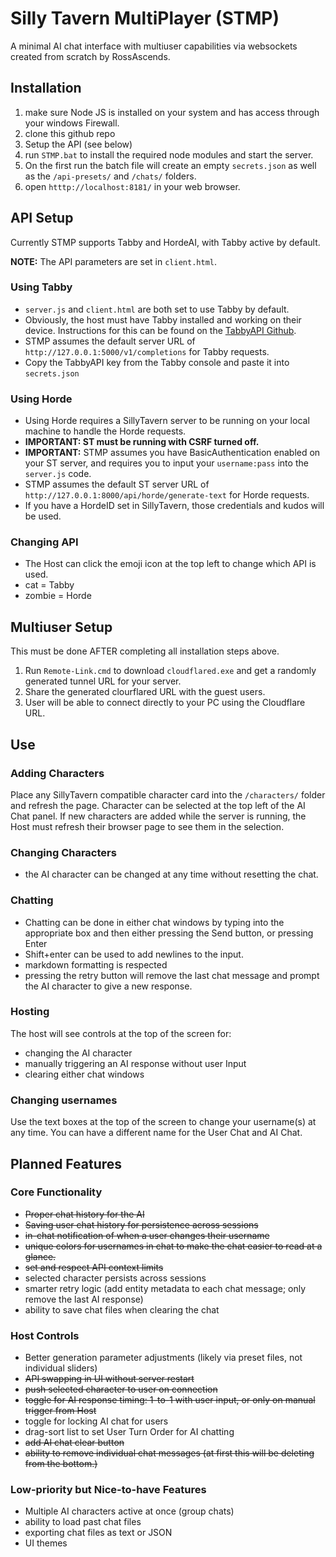 # Silly Tavern MultiPlayer (STMP)

A minimal AI chat interface with multiuser capabilities via websockets created from scratch by RossAscends.

## Installation

1. make sure Node JS is installed on your system and has access through your windows Firewall.
2. clone this github repo
3. Setup the API (see below)
4. run `STMP.bat` to install the required node modules and start the server.
5. On the first run the batch file will create an empty `secrets.json` as well as the `/api-presets/` and `/chats/` folders.
6. open `htttp://localhost:8181/` in your web browser.

## API Setup

Currently STMP supports Tabby and HordeAI, with Tabby active by default.

**NOTE:** The API parameters are set in `client.html`.

### Using Tabby

- `server.js` and `client.html` are both set to use Tabby by default.
- Obviously, the host must have Tabby installed and working on their device. Instructions for this can be found on the [TabbyAPI Github](https://github.com/theroyallab/tabbyAPI).
- STMP assumes the default server URL of `http://127.0.0.1:5000/v1/completions` for Tabby requests.
- Copy the TabbyAPI key from the Tabby console and paste it into `secrets.json`

### Using Horde

- Using Horde requires a SillyTavern server to be running on your local machine to handle the Horde requests.
- **IMPORTANT: ST must be running with CSRF turned off.**
- **IMPORTANT:** STMP assumes you have BasicAuthentication enabled on your ST server, and requires you to input your `username:pass` into the `server.js` code.
- STMP assumes the default ST server URL of `http://127.0.0.1:8000/api/horde/generate-text` for Horde requests.
- If you have a HordeID set in SillyTavern, those credentials and kudos will be used.

### Changing API

- The Host can click the emoji icon at the top left to change which API is used.
- cat = Tabby
- zombie = Horde

## Multiuser Setup

This must be done AFTER completing all installation steps above.

1. Run `Remote-Link.cmd` to download `cloudflared.exe` and get a randomly generated tunnel URL for your server.
2. Share the generated clourflared URL with the guest users.
3. User will be able to connect directly to your PC using the Cloudflare URL.

## Use

### Adding Characters

Place any SillyTavern compatible character card into the `/characters/` folder and refresh the page.
Character can be selected at the top left of the AI Chat panel.
If new characters are added while the server is running, the Host must refresh their browser page to see them in the selection.

### Changing Characters

- the AI character can be changed at any time without resetting the chat.

### Chatting

- Chatting can be done in either chat windows by typing into the appropriate box and then either pressing the Send button, or pressing Enter
- Shift+enter can be used to add newlines to the input.
- markdown formatting is respected
- pressing the retry button will remove the last chat message and prompt the AI character to give a new response.

### Hosting

The host will see controls at the top of the screen for:

- changing the AI character
- manually triggering an AI response without user Input
- clearing either chat windows

### Changing usernames

Use the text boxes at the top of the screen to change your username(s) at any time.
You can have a different name for the User Chat and AI Chat.

## Planned Features

### Core Functionality

- ~~Proper chat history for the AI~~
- ~~Saving user chat history for persistence across sessions~~
- ~~in-chat notification of when a user changes their username~~
- ~~unique colors for usernames in chat to make the chat easier to read at a glance.~~
- ~~set and respect API context limits~~
- selected character persists across sessions
- smarter retry logic (add entity metadata to each chat message; only remove the last AI response)
- ability to save chat files when clearing the chat

### Host Controls

- Better generation parameter adjustments (likely via preset files, not individual sliders)
- ~~API swapping in UI without server restart~~
- ~~push selected character to user on connection~~
- ~~toggle for AI response timing: 1-to-1 with user input, or only on manual trigger from Host~~
- toggle for locking AI chat for users
- drag-sort list to set User Turn Order for AI chatting
- ~~add AI chat clear button~~
- ~~ability to remove individual chat messages (at first this will be deleting from the bottom.)~~

### Low-priority but Nice-to-have Features

- Multiple AI characters active at once (group chats)
- ability to load past chat files
- exporting chat files as text or JSON
- UI themes
